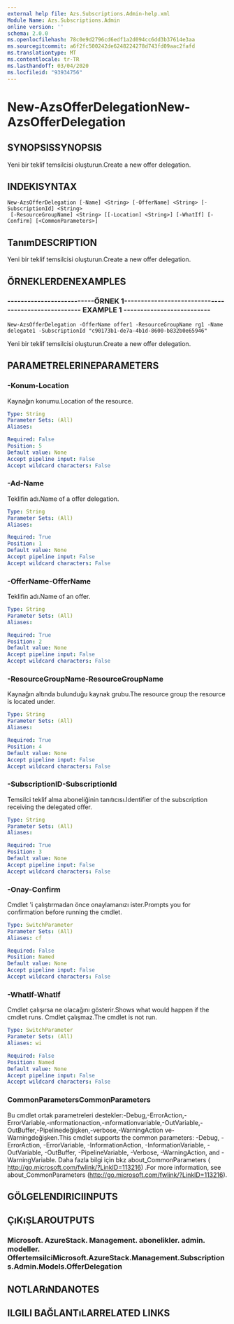 ```yaml
---
external help file: Azs.Subscriptions.Admin-help.xml
Module Name: Azs.Subscriptions.Admin
online version: ''
schema: 2.0.0
ms.openlocfilehash: 78c0e9d2796cd6edf1a2d094cc6dd3b37614e3aa
ms.sourcegitcommit: a6f2fc500242de6248224278d743fd09aac2fafd
ms.translationtype: MT
ms.contentlocale: tr-TR
ms.lasthandoff: 03/04/2020
ms.locfileid: "93934756"
---
```

# <span data-ttu-id="7b5e2-101">New-AzsOfferDelegation</span><span class="sxs-lookup"><span data-stu-id="7b5e2-101">New-AzsOfferDelegation</span></span>

## <span data-ttu-id="7b5e2-102">SYNOPSIS</span><span class="sxs-lookup"><span data-stu-id="7b5e2-102">SYNOPSIS</span></span>
<span data-ttu-id="7b5e2-103">Yeni bir teklif temsilcisi oluşturun.</span><span class="sxs-lookup"><span data-stu-id="7b5e2-103">Create a new offer delegation.</span></span>

## <span data-ttu-id="7b5e2-104">INDEKI</span><span class="sxs-lookup"><span data-stu-id="7b5e2-104">SYNTAX</span></span>

```
New-AzsOfferDelegation [-Name] <String> [-OfferName] <String> [-SubscriptionId] <String>
 [-ResourceGroupName] <String> [[-Location] <String>] [-WhatIf] [-Confirm] [<CommonParameters>]
```

## <span data-ttu-id="7b5e2-105">Tanım</span><span class="sxs-lookup"><span data-stu-id="7b5e2-105">DESCRIPTION</span></span>
<span data-ttu-id="7b5e2-106">Yeni bir teklif temsilcisi oluşturun.</span><span class="sxs-lookup"><span data-stu-id="7b5e2-106">Create a new offer delegation.</span></span>

## <span data-ttu-id="7b5e2-107">ÖRNEKLERDEN</span><span class="sxs-lookup"><span data-stu-id="7b5e2-107">EXAMPLES</span></span>

### <span data-ttu-id="7b5e2-108">--------------------------ÖRNEK 1--------------------------</span><span class="sxs-lookup"><span data-stu-id="7b5e2-108">-------------------------- EXAMPLE 1 --------------------------</span></span>
```
New-AzsOfferDelegation -OfferName offer1 -ResourceGroupName rg1 -Name delegate1 -SubscriptionId "c90173b1-de7a-4b1d-8600-b832b0e65946"
```

<span data-ttu-id="7b5e2-109">Yeni bir teklif temsilcisi oluşturun.</span><span class="sxs-lookup"><span data-stu-id="7b5e2-109">Create a new offer delegation.</span></span>

## <span data-ttu-id="7b5e2-110">PARAMETRELERINE</span><span class="sxs-lookup"><span data-stu-id="7b5e2-110">PARAMETERS</span></span>

### <span data-ttu-id="7b5e2-111">-Konum</span><span class="sxs-lookup"><span data-stu-id="7b5e2-111">-Location</span></span>
<span data-ttu-id="7b5e2-112">Kaynağın konumu.</span><span class="sxs-lookup"><span data-stu-id="7b5e2-112">Location of the resource.</span></span>

```yaml
Type: String
Parameter Sets: (All)
Aliases: 

Required: False
Position: 5
Default value: None
Accept pipeline input: False
Accept wildcard characters: False
```

### <span data-ttu-id="7b5e2-113">-Ad</span><span class="sxs-lookup"><span data-stu-id="7b5e2-113">-Name</span></span>
<span data-ttu-id="7b5e2-114">Teklifin adı.</span><span class="sxs-lookup"><span data-stu-id="7b5e2-114">Name of a offer delegation.</span></span>

```yaml
Type: String
Parameter Sets: (All)
Aliases: 

Required: True
Position: 1
Default value: None
Accept pipeline input: False
Accept wildcard characters: False
```

### <span data-ttu-id="7b5e2-115">-OfferName</span><span class="sxs-lookup"><span data-stu-id="7b5e2-115">-OfferName</span></span>
<span data-ttu-id="7b5e2-116">Teklifin adı.</span><span class="sxs-lookup"><span data-stu-id="7b5e2-116">Name of an offer.</span></span>

```yaml
Type: String
Parameter Sets: (All)
Aliases: 

Required: True
Position: 2
Default value: None
Accept pipeline input: False
Accept wildcard characters: False
```

### <span data-ttu-id="7b5e2-117">-ResourceGroupName</span><span class="sxs-lookup"><span data-stu-id="7b5e2-117">-ResourceGroupName</span></span>
<span data-ttu-id="7b5e2-118">Kaynağın altında bulunduğu kaynak grubu.</span><span class="sxs-lookup"><span data-stu-id="7b5e2-118">The resource group the resource is located under.</span></span>

```yaml
Type: String
Parameter Sets: (All)
Aliases: 

Required: True
Position: 4
Default value: None
Accept pipeline input: False
Accept wildcard characters: False
```

### <span data-ttu-id="7b5e2-119">-SubscriptionID</span><span class="sxs-lookup"><span data-stu-id="7b5e2-119">-SubscriptionId</span></span>
<span data-ttu-id="7b5e2-120">Temsilci teklif alma aboneliğinin tanıtıcısı.</span><span class="sxs-lookup"><span data-stu-id="7b5e2-120">Identifier of the subscription receiving the delegated offer.</span></span>

```yaml
Type: String
Parameter Sets: (All)
Aliases: 

Required: True
Position: 3
Default value: None
Accept pipeline input: False
Accept wildcard characters: False
```

### <span data-ttu-id="7b5e2-121">-Onay</span><span class="sxs-lookup"><span data-stu-id="7b5e2-121">-Confirm</span></span>
<span data-ttu-id="7b5e2-122">Cmdlet 'i çalıştırmadan önce onaylamanızı ister.</span><span class="sxs-lookup"><span data-stu-id="7b5e2-122">Prompts you for confirmation before running the cmdlet.</span></span>

```yaml
Type: SwitchParameter
Parameter Sets: (All)
Aliases: cf

Required: False
Position: Named
Default value: None
Accept pipeline input: False
Accept wildcard characters: False
```

### <span data-ttu-id="7b5e2-123">-WhatIf</span><span class="sxs-lookup"><span data-stu-id="7b5e2-123">-WhatIf</span></span>
<span data-ttu-id="7b5e2-124">Cmdlet çalışırsa ne olacağını gösterir.</span><span class="sxs-lookup"><span data-stu-id="7b5e2-124">Shows what would happen if the cmdlet runs.</span></span>
<span data-ttu-id="7b5e2-125">Cmdlet çalışmaz.</span><span class="sxs-lookup"><span data-stu-id="7b5e2-125">The cmdlet is not run.</span></span>

```yaml
Type: SwitchParameter
Parameter Sets: (All)
Aliases: wi

Required: False
Position: Named
Default value: None
Accept pipeline input: False
Accept wildcard characters: False
```

### <span data-ttu-id="7b5e2-126">CommonParameters</span><span class="sxs-lookup"><span data-stu-id="7b5e2-126">CommonParameters</span></span>
<span data-ttu-id="7b5e2-127">Bu cmdlet ortak parametreleri destekler:-Debug,-ErrorAction,-ErrorVariable,-ınformationaction,-ınformationvariable,-OutVariable,-OutBuffer,-Pipelinedeğişken,-verbose,-WarningAction ve-Warningdeğişken.</span><span class="sxs-lookup"><span data-stu-id="7b5e2-127">This cmdlet supports the common parameters: -Debug, -ErrorAction, -ErrorVariable, -InformationAction, -InformationVariable, -OutVariable, -OutBuffer, -PipelineVariable, -Verbose, -WarningAction, and -WarningVariable.</span></span> <span data-ttu-id="7b5e2-128">Daha fazla bilgi için bkz about_CommonParameters ( http://go.microsoft.com/fwlink/?LinkID=113216) .</span><span class="sxs-lookup"><span data-stu-id="7b5e2-128">For more information, see about_CommonParameters (http://go.microsoft.com/fwlink/?LinkID=113216).</span></span>

## <span data-ttu-id="7b5e2-129">GÖLGELENDIRICI</span><span class="sxs-lookup"><span data-stu-id="7b5e2-129">INPUTS</span></span>

## <span data-ttu-id="7b5e2-130">ÇıKıŞLAR</span><span class="sxs-lookup"><span data-stu-id="7b5e2-130">OUTPUTS</span></span>

### <span data-ttu-id="7b5e2-131">Microsoft. AzureStack. Management. abonelikler. admin. modeller. Offertemsilci</span><span class="sxs-lookup"><span data-stu-id="7b5e2-131">Microsoft.AzureStack.Management.Subscriptions.Admin.Models.OfferDelegation</span></span>

## <span data-ttu-id="7b5e2-132">NOTLARıNDA</span><span class="sxs-lookup"><span data-stu-id="7b5e2-132">NOTES</span></span>

## <span data-ttu-id="7b5e2-133">ILGILI BAĞLANTıLAR</span><span class="sxs-lookup"><span data-stu-id="7b5e2-133">RELATED LINKS</span></span>

